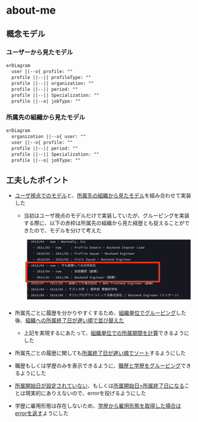 # about-me

## 概念モデル
### ユーザーから見たモデル

```mermaid
erDiagram
  user ||--o{ profile: ""
  profile ||--|| profileType: ""
  profile ||--|| organization: ""
  profile ||--|| period: ""
  profile ||--|| Specialization: ""
  profile ||--o| jobType: ""

```

### 所属先の組織から見たモデル
```mermaid
erDiagram
  organization ||--o{ user: ""
  user ||--o{ profile: ""
  profile ||--|| period: ""
  profile ||--|| Specialization: ""
  profile ||--o| jobType: ""

```

## 工夫したポイント
- [ユーザ視点でのモデル](https://github.com/rei1011/about-me/blob/main/domain/profile/user_profile.go)と、[所属先の組織から見たモデル](https://github.com/rei1011/about-me/blob/main/domain/profile/organization_profile.go)を組み合わせて実装した
  - 当初はユーザ視点のモデルだけで実装していたが、グルーピングを実装する際に、以下の赤枠は所属先の組織から見た経歴とも捉えることができたので、モデルを分けて考えた
![profile](./assets/profile.jpg)
 
- 所属先ごとに履歴を分かりやすくするため、[組織単位でグルーピング](https://github.com/rei1011/about-me/blob/f0cc12b13c87f0ce843a96029e003a1e76f7eebe/domain/profile/organization_profile.go#L15)した後、[組織への所属終了日が遅い順で並び替えた](https://github.com/rei1011/about-me/blob/f0cc12b13c87f0ce843a96029e003a1e76f7eebe/domain/profile/organization_profile.go#L35)
  - 上記を実現するにあたって、[組織単位での所属期間を計算](https://github.com/rei1011/about-me/blob/f0cc12b13c87f0ce843a96029e003a1e76f7eebe/domain/profile/organization_profile.go#L84)できるようにした

- 所属先ごとの履歴に関しても[所属終了日が遅い順でソート](https://github.com/rei1011/about-me/blob/f0cc12b13c87f0ce843a96029e003a1e76f7eebe/domain/profile/user_profile.go#L26C7-L26C7)するようにした

- 職歴もしくは学歴のみを表示できるように、[職歴と学歴をグルーピング](https://github.com/rei1011/about-me/blob/f0cc12b13c87f0ce843a96029e003a1e76f7eebe/domain/profile/user_profile.go#L56)できるようにした

- [所属開始日が設定されていない](https://github.com/rei1011/about-me/blob/f0cc12b13c87f0ce843a96029e003a1e76f7eebe/domain/period/period.go#L15)、もしくは[所属開始日>所属終了日になる](https://github.com/rei1011/about-me/blob/f0cc12b13c87f0ce843a96029e003a1e76f7eebe/domain/period/period.go#L22)ことは現実的にありえないので、errorを投げるようにした

- 学歴に雇用形態は存在しないため、[学歴から雇用形態を取得した場合はerrorを返す](https://github.com/rei1011/about-me/blob/5fbed477b9c88fe66076bc4e545362b02a5f3c54/domain/profile/user_profile.go#L91)ようにした